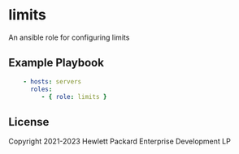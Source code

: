 # limits


An ansible role for configuring limits

Example Playbook
----------------

```yaml
    - hosts: servers
      roles:
         - { role: limits }
```

License
-------

Copyright 2021-2023 Hewlett Packard Enterprise Development LP
